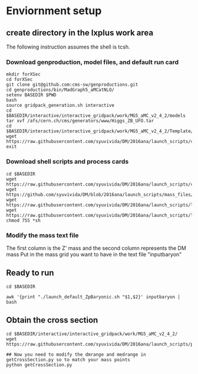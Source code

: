 # Enviornment setup
## create directory in the lxplus work area
The following instruction assumes the shell is tcsh.
### Download genproduction, model files, and default run card
```
mkdir forXSec
cd forXSec
git clone git@github.com:cms-sw/genproductions.git
cd genproductions/bin/MadGraph5_aMCatNLO/
setenv BASEDIR $PWD
bash
source gridpack_generation.sh interactive
cd $BASEDIR/interactive/interactive_gridpack/work/MG5_aMC_v2_4_2/models
tar xvf /afs/cern.ch/cms/generators/www/Higgs_ZB_UFO.tar
cd $BASEDIR/interactive/interactive_gridpack/work/MG5_aMC_v2_4_2/Template/LO/Cards
wget https://raw.githubusercontent.com/syuvivida/DM/2016ana/launch_scripts/cards/run_card.dat
exit
```

### Download shell scripts and process cards
```
cd $BASEDIR
wget https://raw.githubusercontent.com/syuvivida/DM/2016ana/launch_scripts/cards/default_ZpBaryonic_proc_card.dat 
wget https://github.com/syuvivida/DM/blob/2016ana/launch_scripts/mass_files/inputbaryon
wget https://raw.githubusercontent.com/syuvivida/DM/2016ana/launch_scripts/lxplus_batch_submission/runLaunch.sh 
wget https://raw.githubusercontent.com/syuvivida/DM/2016ana/launch_scripts/lxplus_batch_submission/launch_default_ZpBaryonic.sh
chmod 755 *sh
```

### Modify the mass text file 
The first column is the Z' mass and the second column represents the DM mass
Put in the mass grid you want to have in the text file "inputbaryon"

## Ready to run
```
cd $BASEDIR

awk '{print "./launch_default_ZpBaryonic.sh "$1,$2}' inputbaryon | bash
```

## Obtain the cross section
```
cd $BASEDIR/interactive/interactive_gridpack/work/MG5_aMC_v2_4_2/
wget https://raw.githubusercontent.com/syuvivida/DM/2016ana/launch_scripts/python_files/getCrossSection.py

## Now you need to modify the dmrange and medrange in getCrossSection.py so to match your mass points
python getCrossSection.py
```